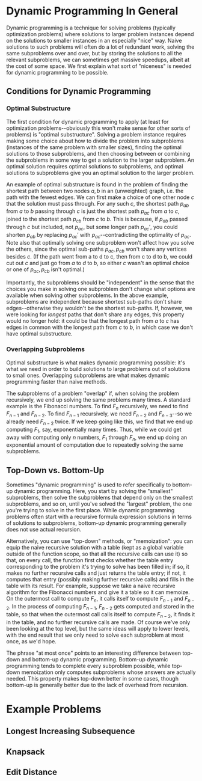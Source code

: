 # Dynamic Programming In General
Dynamic programming is a technique for solving problems (typically optimization problems) where solutions to larger problem instances depend on the solutions to smaller instances in an especially "nice" way. Naive solutions to such problems will often do a lot of redundant work, solving the same subproblems over and over, but by storing the solutions to all the relevant subproblems, we can sometimes get massive speedups, albeit at the cost of some space. We first explain what sort of "niceness" is needed for dynamic programming to be possible.
## Conditions for Dynamic Programming
### Optimal Substructure
The first condition for dynamic programming to apply (at least for optimization problems--obviously this won't make sense for other sorts of problems) is "optimal substructure". Solving a problem instance requires making some choice about how to divide the problem into subproblems (instances of the same problem with smaller sizes), finding the optimal solutions to those subproblems, and then choosing between or combining the subproblems in some way to get a solution to the larger subproblem. An optimal solution requires optimal solutions to subproblems, and optimal solutions to subproblems give you an optimal solution to the larger problem.

An example of optimal substructure is found in the problem of finding the shortest path between two nodes $a, b$ in an (unweighted) graph, i.e. the path with the fewest edges. We can first make a choice of one other node $c$ that the solution must pass through. For any such $c$, the shortest path $p_{ab}$ from $a$ to $b$ passing through $c$ is just the shortest path $p_{ac}$ from $a$ to $c$, joined to the shortest path  $p_{cb}$ from $c$ to $b$. This is because, if $p_{ab}$ passed through $c$ but included, not $p_{ac}$, but some longer path $p_{ac}'$, you could shorten $p_{ab}$ by replacing $p_{ac}'$ with $p_{ac}$--contradicting the optimality of $p_{ac}$. Note also that optimally solving one subproblem won't affect how you solve the others, since the optimal sub-paths $p_{ac}, p_{cb}$ won't share any vertices besides $c$. (If the path went from a to d to c, then from c to d to b, we could cut out $c$ and just go from $a$ to $d$ to $b$, so either $c$ wasn't an optimal choice or one of $p_{ac}, p_{cb}$ isn't optimal.)

Importantly, the subproblems should be "independent" in the sense that the choices you make in solving one subproblem don't change what options are available when solving other subproblems. In the above example, subproblems are independent because shortest sub-paths don't share edges--otherwise they wouldn't be the shortest sub-paths. If, however, we were looking for *longest* paths that don't share any edges, this property would no longer hold: it could be that the longest path from $a$ to $c$ has edges in common with the longest path from $c$ to $b$, in which case we don't have optimal substructure.
### Overlapping Subproblems
Optimal substructure is what makes dynamic programming possible: it's what we need in order to build solutions to large problems out of solutions to small ones. Overlapping subproblems are what makes dynamic programming faster than naive methods. 

The subproblems of a problem "overlap" if, when solving the problem recursively, we end up solving the same problems many times. A standard example is the Fibonacci numbers. To find $F_n$ recursively, we need to find $F_{n-1}$ and $F_{n-2}$. To find $F_{n-1}$ recursively, we need $F_{n-2}$ and $F_{n-3}$--so we already need $F_{n-2}$ twice. If we keep going like this, we find that we end up computing $F_1$, say, exponentially many times. Thus, while we could get away with computing only $n$ numbers, $F_1$ through $F_n$, we end up doing an exponential amount of computation due to repeatedly solving the same subproblems. 
## Top-Down vs. Bottom-Up
Sometimes "dynamic programming" is used to refer specifically to bottom-up dynamic programming. Here, you start by solving the "smallest" subproblems, then solve the subproblems that depend only on the smallest subproblems, and so on, until you've solved the "largest" problem, the one you're trying to solve in the first place. While dynamic programming problems often start with a recursive formula expression solutions in terms of solutions to subproblems, bottom-up dynamic programming generally does not use actual recursion. 

Alternatively, you can use "top-down" methods, or "memoization": you can equip the naive recursive solution with a table (kept as a global variable outside of the function scope, so that all the recursive calls can use it) so that, on every call, the function first checks whether the table entry corresponding to the problem it's trying to solve has been filled in; if so, it makes no further recursive calls and just returns the table entry; if not, it computes that entry (possibly making further recursive calls) and fills in the table with its result. For example, suppose we take a naive recursive algorithm for the Fibonacci numbers and give it a table so it can memoize. On the outermost call to compute $F_n$, it calls itself to compute $F_{n-1}$ and $F_{n-2}$. In the process of computing $F_{n-1}$, $F_{n-2}$ gets computed and stored in the table, so that when the outermost call calls itself to compute $F_{n-2}$, it finds it in the table, and no further recursive calls are made. Of course we've only been looking at the top level, but the same ideas will apply to lower levels, with the end result that we only need to solve each subproblem at most once, as we'd hope.

The phrase "at most once" points to an interesting difference between top-down and bottom-up dynamic programming. Bottom-up dynamic programming tends to complete every subproblem possible, while top-down memoization only computes subproblems whose answers are actually needed. This property makes top-down better in some cases, though bottom-up is generally better due to the lack of overhead from recursion. 

# Example Problems
## Longest Increasing Subsequence

## Knapsack

## Edit Distance
